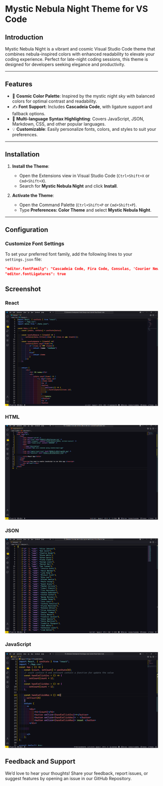 # Mystic Nebula Night Theme for VS Code

## Introduction

Mystic Nebula Night is a vibrant and cosmic Visual Studio Code theme that combines nebula-inspired colors with enhanced readability to elevate your coding experience. Perfect for late-night coding sessions, this theme is designed for developers seeking elegance and productivity.

---

## Features

- 🌌 **Cosmic Color Palette**: Inspired by the mystic night sky with balanced colors for optimal contrast and readability.
- ✍️ **Font Support**: Includes **Cascadeia Code**, with ligature support and fallback options.
- 🎨 **Multi-language Syntax Highlighting**: Covers JavaScript, JSON, Markdown, CSS, and other popular languages.
- 💡 **Customizable**: Easily personalize fonts, colors, and styles to suit your preferences.

---

## Installation

1. **Install the Theme**:
   - Open the Extensions view in Visual Studio Code (`Ctrl+Shift+X` or `Cmd+Shift+X`).
   - Search for **Mystic Nebula Night** and click **Install**.

2. **Activate the Theme**:
   - Open the Command Palette (`Ctrl+Shift+P` or `Cmd+Shift+P`).
   - Type **Preferences: Color Theme** and select **Mystic Nebula Night**.

---

## Configuration

### Customize Font Settings

To set your preferred font family, add the following lines to your `settings.json` file:

```json
"editor.fontFamily": "Cascadeia Code, Fira Code, Consolas, 'Courier New', monospace",
"editor.fontLigatures": true
```

## Screenshot

### React

![react](https://github.com/VanshArora16/Mystic-Nebula-Night-VSCodeTheme/blob/main/2.png)

### HTML

![HTML](https://github.com/VanshArora16/Mystic-Nebula-Night-VSCodeTheme/blob/main/4.png)

### JSON

![json](https://github.com/VanshArora16/Mystic-Nebula-Night-VSCodeTheme/blob/main/3.png)

### JavaScript

![js](https://github.com/VanshArora16/Mystic-Nebula-Night-VSCodeTheme/blob/main/1.png)

## Feedback and Support

We’d love to hear your thoughts! Share your feedback, report issues, or suggest features by opening an issue in our GitHub Repository.
